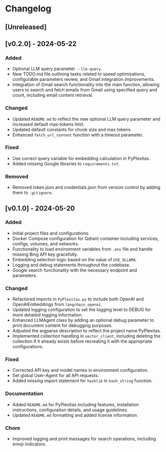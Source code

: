 # Changelog

## [Unreleased]

## [v0.2.0] - 2024-05-22

### Added
- Optional LLM query parameter `--llm-query`.
- New TODO.md file outlining tasks related to speed optimizations, configurable parameters review, and Gmail integration improvements.
- Integration of Gmail search functionality into the main function, allowing users to search and fetch emails from Gmail using specified query and count, including email content retrieval.

### Changed
- Updated `README.md` to reflect the new optional LLM query parameter and increased default max-tokens limit.
- Updated default constants for chunk size and max tokens.
- Enhanced `fetch_url_content` function with a timeout parameter.

### Fixed
- Use correct query variable for embedding calculation in PyPlexitas.
- Added missing Google libraries to `requirements.txt`.

### Removed
- Removed token.json and credentials.json from version control by adding them to `.gitignore`.

## [v0.1.0] - 2024-05-20

### Added
- Initial project files and configurations.
- Docker Compose configuration for Qdrant container including services, configs, volumes, and networks.
- Functionality to load environment variables from `.env` file and handle missing Bing API key gracefully.
- Embedding selection logic based on the value of `USE_OLLAMA`.
- Logging and debug statements throughout the codebase.
- Google search functionality with the necessary endpoint and parameters.

### Changed
- Refactored imports in `PyPlexitas.py` to include both OpenAI and OpenAIEmbeddings from `langchain_openai`.
- Updated logging configuration to set the logging level to DEBUG for more detailed logging information.
- Enhanced LLMAgent class by adding an optional debug parameter to print document content for debugging purposes.
- Adjusted the argparse description to reflect the project name PyPlexitas.
- Implemented collection handling in `vector_client`, including deleting the collection if it already exists before recreating it with the appropriate configurations.

### Fixed
- Corrected API key and model names in environment configuration.
- Set global User-Agent for all API requests.
- Added missing import statement for `hashlib` in `hash_string` function.

### Documentation
- Added `README.md` for PyPlexitas including features, installation instructions, configuration details, and usage guidelines.
- Updated `README.md` formatting and added license information.

### Chore
- Improved logging and print messages for search operations, including emoji indicators.

